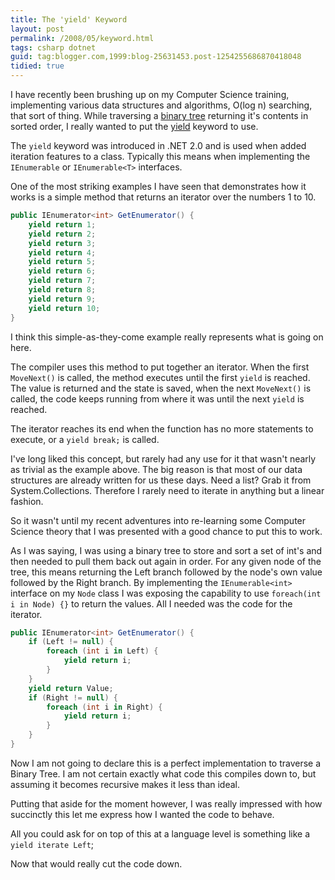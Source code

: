 ```yaml
---
title: The 'yield' Keyword
layout: post
permalink: /2008/05/keyword.html
tags: csharp dotnet
guid: tag:blogger.com,1999:blog-25631453.post-1254255686870418048
tidied: true
---
```



I have recently been brushing up on my Computer Science training, implementing various data structures and algorithms, O(log n) searching, that sort of thing. While traversing a [binary tree](http://en.wikipedia.org/wiki/Binary_Tree) returning it's contents in sorted order, I really wanted to put the [yield](http://msdn.microsoft.com/en-us/library/9k7k7cf0.aspx) keyword to use.  

<!-- more -->

The `yield` keyword was introduced in .NET 2.0 and is used when added iteration features to a class. Typically this means when implementing the `IEnumerable` or `IEnumerable<T>` interfaces.  
  
One of the most striking examples I have seen that demonstrates how it works is a simple method that returns an iterator over the numbers 1 to 10.  
     
```csharp
public IEnumerator<int> GetEnumerator() {
    yield return 1;
    yield return 2;
    yield return 3;
    yield return 4;
    yield return 5;
    yield return 6;
    yield return 7;
    yield return 8;
    yield return 9;
    yield return 10;
}
```


I think this simple-as-they-come example really represents what is going on here.

The compiler uses this method to put together an iterator. When the first `MoveNext()` is called, the method executes until the first `yield` is reached. The value is returned and the state is saved, when the next `MoveNext()` is called, the code keeps running from where it was until the next `yield` is reached. 

The iterator reaches its end when the function has no more statements to execute, or a `yield break;` is called.  

I've long liked this concept, but rarely had any use for it that wasn't nearly as trivial as the example above. The big reason is that most of our data structures are already written for us these days. Need a list? Grab it from System.Collections. Therefore I rarely need to iterate in anything but a linear fashion.  

So it wasn't until my recent adventures into re-learning some Computer Science theory that I was presented with a good chance to put this to work. 
  
As I was saying, I was using a binary tree to store and sort a set of int's and then needed to pull them back out again in order. For any given node of the tree, this means returning the Left branch followed by the node's own value followed by the Right branch. By implementing the `IEnumerable<int>` interface on my `Node` class I was exposing the capability to use `foreach(int i in Node) {}` to return the values. All I needed was the code for the iterator.  

```csharp
public IEnumerator<int> GetEnumerator() {
    if (Left != null) {
        foreach (int i in Left) {
            yield return i;
        }
    }
    yield return Value;
    if (Right != null) {
        foreach (int i in Right) {
            yield return i;
        }
    }
}
```

Now I am not going to declare this is a perfect implementation to traverse a Binary Tree. I am not certain exactly what code this compiles down to, but assuming it becomes recursive makes it less than ideal. 

Putting that aside for the moment however, I was really impressed with how succinctly this let me express how I wanted the code to behave.  

All you could ask for on top of this at a language level is something like a 
  `yield iterate Left`;

Now that would really cut the code down.  
  
